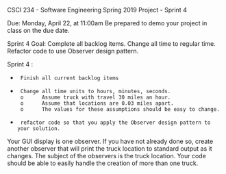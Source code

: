 CSCI 234 - Software Engineering
Spring 2019
Project - Sprint 4

Due: Monday, April 22, at 11:00am
Be prepared to demo your project in class on the due date.

Sprint 4 Goal: Complete all backlog items. Change all time to regular time. Refactor code to use Observer design pattern.

Sprint 4 :
-      Finish all current backlog items

-      Change all time units to hours, minutes, seconds. 
       o      Assume truck with travel 30 miles an hour. 
       o      Assume that locations are 0.03 miles apart.
       o      The values for these assumptions should be easy to change.

-      refactor code so that you apply the Observer design pattern to your solution. 
Your GUI display is one observer. If you have not already done so, create another observer 
that will print the truck location to standard output as it changes. 
The subject of the observers is the truck location.  Your code should be 
able to easily handle the creation of more than one truck. 
